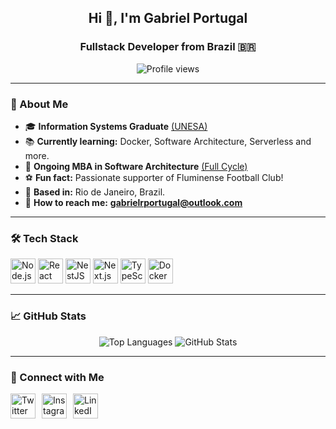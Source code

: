 <h2 align="center">Hi 👋, I'm Gabriel Portugal</h2>
<h3 align="center">Fullstack Developer from Brazil 🇧🇷</h3>

<p align="center">
  <img src="https://komarev.com/ghpvc/?username=gabrielrportugal&label=Profile%20views&color=0e75b6&style=flat" alt="Profile views" />
</p>

---

### 🚀 About Me
- 🎓 **Information Systems Graduate** [(UNESA)](https://estacio.br/)
- 📚 **Currently learning:** Docker, Software Architecture, Serverless and more.
- 📕 **Ongoing MBA in Software Architecture** [(Full Cycle)](https://fullcycle.com.br/)
- ⚽ **Fun fact:** Passionate supporter of Fluminense Football Club!
- 📍 **Based in:** Rio de Janeiro, Brazil.
- 💬 **How to reach me:** **gabrielrportugal@outlook.com**

---

### 🛠️ Tech Stack
          
<p align="left">
  <img src="https://cdn.jsdelivr.net/gh/devicons/devicon/icons/nodejs/nodejs-original.svg" height="40" width="40" alt="Node.js" />
  <img src="https://cdn.jsdelivr.net/gh/devicons/devicon/icons/react/react-original.svg" height="40" width="40" alt="React" />
  <img src="https://cdn.jsdelivr.net/gh/devicons/devicon@latest/icons/nestjs/nestjs-original.svg" height="40" width="40" alt="NestJS" />
  <img src="https://cdn.jsdelivr.net/gh/devicons/devicon/icons/nextjs/nextjs-original.svg" height="40" width="40" alt="Next.js" />
  <img src="https://cdn.jsdelivr.net/gh/devicons/devicon/icons/typescript/typescript-original.svg" height="40" width="40" alt="TypeScript" />
  <img src="https://cdn.jsdelivr.net/gh/devicons/devicon/icons/docker/docker-original.svg" height="40" width="40" alt="Docker" />
</p>

---

### 📈 GitHub Stats
<p align="center">
  <img src="https://github-readme-stats.vercel.app/api/top-langs/?username=gabrielrportugal&theme=tokyonight&show_icons=true&hide_border=true&layout=compact" alt="Top Languages" />
  <img src="https://github-readme-stats.vercel.app/api?username=gabrielrportugal&theme=tokyonight&show_icons=true&hide_border=true&count_private=true" alt="GitHub Stats" />
</p>

---

### 🔗 Connect with Me

<p align="left" style="display: flex; gap: 10px; align-items: center;">
  <a href="https://twitter.com/gabriel_ptbr" target="_blank">
    <img src="https://img.icons8.com/?size=100&id=ClbD5JTFM7FA&format=png&color=000000" alt="Twitter" width="40" height="40" />
  </a>
  
  <a href="https://instagram.com/gabrielrportugal" target="_blank">
    <img src="https://img.icons8.com/?size=100&id=32323&format=png&color=000000" alt="Instagram" width="40" height="40" />
  </a>

  <a href="https://www.linkedin.com/in/gabrielrportugal/" target="_blank">
    <img src="https://img.icons8.com/?size=100&id=13930&format=png&color=000000" alt="LinkedIn" width="40" height="40" />
  </a>
</p>

